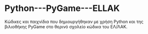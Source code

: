 # Python---PyGame---ELLAK
Κώδικες και παιχνίδια που δημιουργήθηκαν με χρήση Python και της βιλιοθήκης PyGame στο θερινό σχολείο κώδικα του ΕΛ/ΛΑΚ.
